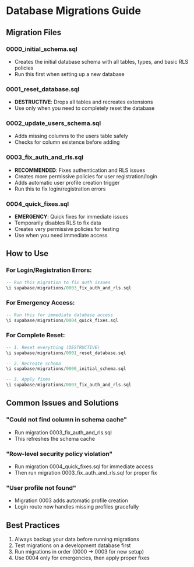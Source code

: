 # Database Migrations Guide

## Migration Files

### 0000_initial_schema.sql
- Creates the initial database schema with all tables, types, and basic RLS policies
- Run this first when setting up a new database

### 0001_reset_database.sql
- **DESTRUCTIVE**: Drops all tables and recreates extensions
- Use only when you need to completely reset the database

### 0002_update_users_schema.sql
- Adds missing columns to the users table safely
- Checks for column existence before adding

### 0003_fix_auth_and_rls.sql
- **RECOMMENDED**: Fixes authentication and RLS issues
- Creates more permissive policies for user registration/login
- Adds automatic user profile creation trigger
- Run this to fix login/registration errors

### 0004_quick_fixes.sql
- **EMERGENCY**: Quick fixes for immediate issues
- Temporarily disables RLS to fix data
- Creates very permissive policies for testing
- Use when you need immediate access

## How to Use

### For Login/Registration Errors:
```sql
-- Run this migration to fix auth issues
\i supabase/migrations/0003_fix_auth_and_rls.sql
```

### For Emergency Access:
```sql
-- Run this for immediate database access
\i supabase/migrations/0004_quick_fixes.sql
```

### For Complete Reset:
```sql
-- 1. Reset everything (DESTRUCTIVE)
\i supabase/migrations/0001_reset_database.sql

-- 2. Recreate schema
\i supabase/migrations/0000_initial_schema.sql

-- 3. Apply fixes
\i supabase/migrations/0003_fix_auth_and_rls.sql
```

## Common Issues and Solutions

### "Could not find column in schema cache"
- Run migration 0003_fix_auth_and_rls.sql
- This refreshes the schema cache

### "Row-level security policy violation"
- Run migration 0004_quick_fixes.sql for immediate access
- Then run migration 0003_fix_auth_and_rls.sql for proper fix

### "User profile not found"
- Migration 0003 adds automatic profile creation
- Login route now handles missing profiles gracefully

## Best Practices

1. Always backup your data before running migrations
2. Test migrations on a development database first
3. Run migrations in order (0000 → 0003 for new setup)
4. Use 0004 only for emergencies, then apply proper fixes